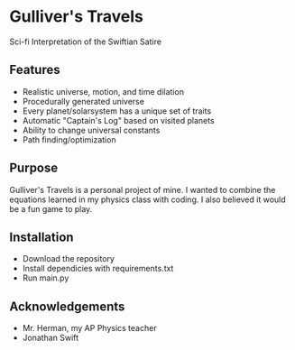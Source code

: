 # Gulliver's Travels

Sci-fi Interpretation of the Swiftian Satire

## Features

* Realistic universe, motion, and time dilation
* Procedurally generated universe
* Every planet/solarsystem has a unique set of traits
* Automatic "Captain's Log" based on visited planets
* Ability to change universal constants
* Path finding/optimization

## Purpose

Gulliver's Travels is a personal project of mine. I wanted to combine the equations learned in my physics class with coding. I also believed it would be a fun game to play.

## Installation

* Download the repository
* Install dependicies with requirements.txt
* Run main.py

## Acknowledgements

* Mr. Herman, my AP Physics teacher
* Jonathan Swift

